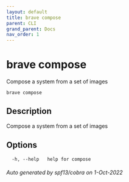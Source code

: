 ```yaml
---
layout: default
title: brave compose
parent: CLI
grand_parent: Docs
nav_order: 1
---
```


# brave compose

Compose a system from a set of images

```
brave compose
```

## Description

Compose a system from a set of images

## Options

```
  -h, --help   help for compose
```

###### Auto generated by spf13/cobra on 1-Oct-2022
